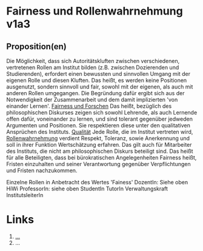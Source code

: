 <!---
   NAME - The NAME of this project is:
ethos

  FILE - The FILENAME of the current file is:
/v1a3.md

  CREATION - This project was CREATED on:
2017-01-28-16:15:00 UTC

  MODIFICATION - This project was last MODIFIED on:
2017-01-28-16:15:00 UTC

  VERSION - The current VERSION of this project is:
<git-commit-hash>-2017-01-28-16:15:00 UTC

  CREATOR(S) - This project was CREATED by:
Michael Czechowski, Martin Maga

  CONTACT - You can CONTACT the creator(s) or developer(s) of this project at:
E-Mail: mail@martinmaga.de

  COPYRIGHT - The COPYRIGHT holder of this project is:
COPYRIGHT (c) 2016 Martin Maga

  LICENSE - This project is LICENSED under the following license:
Martin Maga 2016 CC BY-SA 4.0 https://creativecommons.org

  SUBFILE – This is a SUBFILE! For more INFORMATION on this project go to:
/README.md
--->

# Fairness und Rollenwahrnehmung v1a3
## Proposition(en)

Die Möglichkeit, dass sich Autoritätskluften zwischen verschiedenen, vertretenen Rollen am Institut bilden (z.B. zwischen Dozierenden und Studierenden), erfordert einen bewussten und sinnvollen Umgang mit der eigenen Rolle und diesen Kluften. Das heißt, es werden keine Positionen ausgenutzt, sondern sinnvoll und fair, sowohl mit der eigenen, als auch mit anderen Rollen umgegangen. Die Begründung dafür ergibt sich aus der Notwendigkeit der Zusammenarbeit und dem damit implizierten 'von einander Lernen'. [Fairness und Forschen](../content/fields/v1a1)
Das heißt, bezüglich des philosophischen Diskurses zeigen sich sowohl Lehrende, als auch Lernende offen dafür, voneinander zu lernen, und sind tolerant gegenüber jedweden Argumenten und Positionen. Sie respektieren diese unter den qualitativen Ansprüchen des Instituts. [Qualität](../contents/values/v5_quality.md)
Jede Rolle, die im Institut vertreten wird, [Rollenwahrnehmung](../contents/actions/a3_roles) verdient Respekt, Toleranz, sowie Anerkennung und soll in ihrer Funktion Wertschätzung erfahren. Das gilt auch für Mitarbeiter des Instituts, die nicht am philosophischen Diskurs beteiligt sind.
Das heißt für alle Beteiligten, dass bei bürokratischen Angelegenheiten Fairness heißt, Fristen einzuhalten und seiner Verantwortung gegenüber Verpflichtungen und Fristen nachzukommen.

Einzelne Rollen in Anbetracht des Wertes 'Fainess'
DozentIn: Siehe oben
HiWi
ProfessorIn: siehe oben
StudentIn
TutorIn
Verwaltungskraft
InstitutsleiterIn



# Links
  1. […](…)
  2. …
